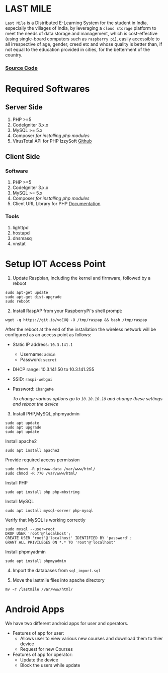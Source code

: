 # LAST MILE
`Last Mile` is a Distributed E-Learning System for the student in India, especially the villages of India, by leveraging a `cloud storage` platform to meet the needs of data storage
and management, which is cost-effective (using single-board computers such as `raspberry pi`), easily accessible to all irrespective of age, gender, creed etc and whose quality is better than, if not equal to the education provided in cities, for the betterment of the country.

### [Source Code]()

# Required Softwares
## Server Side

1. PHP >=5
2. CodeIgniter 3.x.x
3. MySQL >= 5.x
4. Composer _for installing php modules_
5. VirusTotal API for PHP IzzySoft [Github](https://github.com/IzzySoft/virustotal)

## Client  Side
### Software
1. PHP >=5
2. CodeIgniter 3.x.x
3. MySQL >= 5.x
4. Composer _for installing php modules_
5. Client URL Library for PHP [Documentation](https://www.php.net/manual/en/book.curl.php#book.curl)
### Tools
1. lighttpd
2. hostapd
3. dnsmasq
4. vnstat


# Setup IOT Access Point
1. Update Raspbian, including the kernel and firmware, followed by a reboot
```
sudo apt-get update
sudo apt-get dist-upgrade
sudo reboot
```

2. Install RaspAP from your RaspberryPi's shell prompt:
```
wget -q https://git.io/voEUQ -O /tmp/raspap && bash /tmp/raspap
```
After the reboot at the end of the installation the wireless network will be configured as an access point as follows:
* Static IP address: `10.3.141.1`
  * Username: `admin`
  * Password: `secret`
* DHCP range: 10.3.141.50 to 10.3.141.255
* SSID: `raspi-webgui`
* Password: `ChangeMe`


    *To change various options go to `10.10.10.10` and change these settings and reboot the device*


3. Install PHP,MySQL,phpmyadmin

```
sudo apt update
sudo apt upgrade
sudo apt update
```


Install apache2
```
sudo apt install apache2
```

Provide required access permission
```
sudo chown -R pi:www-data /var/www/html/
sudo chmod -R 770 /var/www/html/
```

Install PHP
```
sudo apt install php php-mbstring
```
Install MySQL

```
sudo apt install mysql-server php-mysql
```

Verify that MySQL is working correctly
```
sudo mysql --user=root
DROP USER 'root'@'localhost';
CREATE USER 'root'@'localhost' IDENTIFIED BY 'password';
GRANT ALL PRIVILEGES ON *.* TO 'root'@'localhost'
```

Install phpmyadmin
```
sudo apt install phpmyadmin
```


4. Import the databases from `sql_import.sql`

5. Move the lastmile files into apache directory
```
mv -r /lastmile /var/www/html/
```




# Android Apps

We have two different android apps for user and operators. 

* Features of app for user:
	* Allows user to view various new courses and download them to thier device
	* Request for new Courses
* Features of app for operator:
	* Update the device
	* Block the users while update
